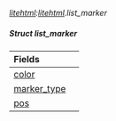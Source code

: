 _[litehtml](../../modules/litehtml/litehtml-module.md):[litehtml](../../modules/litehtml/litehtml-module.md).list\_marker_
##### Struct list\_marker

| Fields | |
|:---|:---|
| [color](litehtml-list_marker-color.md) |  |
| [marker\_type](litehtml-list_marker-marker_type.md) |  |
| [pos](litehtml-list_marker-pos.md) |  |
